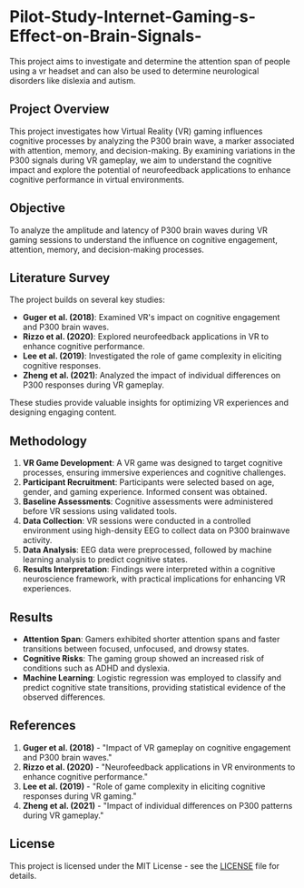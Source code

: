 # Pilot-Study-Internet-Gaming-s-Effect-on-Brain-Signals-
This project aims to investigate and determine the attention span of people using a vr headset and can also be used to determine neurological disorders like dislexia and autism.

## Project Overview

This project investigates how Virtual Reality (VR) gaming influences cognitive processes by analyzing the P300 brain wave, a marker associated with attention, memory, and decision-making. By examining variations in the P300 signals during VR gameplay, we aim to understand the cognitive impact and explore the potential of neurofeedback applications to enhance cognitive performance in virtual environments.

## Objective

To analyze the amplitude and latency of P300 brain waves during VR gaming sessions to understand the influence on cognitive engagement, attention, memory, and decision-making processes.

## Literature Survey

The project builds on several key studies:
- **Guger et al. (2018)**: Examined VR's impact on cognitive engagement and P300 brain waves.
- **Rizzo et al. (2020)**: Explored neurofeedback applications in VR to enhance cognitive performance.
- **Lee et al. (2019)**: Investigated the role of game complexity in eliciting cognitive responses.
- **Zheng et al. (2021)**: Analyzed the impact of individual differences on P300 responses during VR gameplay.

These studies provide valuable insights for optimizing VR experiences and designing engaging content.

## Methodology

1. **VR Game Development**: A VR game was designed to target cognitive processes, ensuring immersive experiences and cognitive challenges.
2. **Participant Recruitment**: Participants were selected based on age, gender, and gaming experience. Informed consent was obtained.
3. **Baseline Assessments**: Cognitive assessments were administered before VR sessions using validated tools.
4. **Data Collection**: VR sessions were conducted in a controlled environment using high-density EEG to collect data on P300 brainwave activity.
5. **Data Analysis**: EEG  data were preprocessed, followed by machine learning analysis to predict cognitive states.
6. **Results Interpretation**: Findings were interpreted within a cognitive neuroscience framework, with practical implications for enhancing VR experiences.

## Results

- **Attention Span**: Gamers exhibited shorter attention spans and faster transitions between focused, unfocused, and drowsy states.
- **Cognitive Risks**: The gaming group showed an increased risk of conditions such as ADHD and dyslexia.
- **Machine Learning**: Logistic regression was employed to classify and predict cognitive state transitions, providing statistical evidence of the observed differences.


## References

1. **Guger et al. (2018)** - "Impact of VR gameplay on cognitive engagement and P300 brain waves."
2. **Rizzo et al. (2020)** - "Neurofeedback applications in VR environments to enhance cognitive performance."
3. **Lee et al. (2019)** - "Role of game complexity in eliciting cognitive responses during VR gaming."
4. **Zheng et al. (2021)** - "Impact of individual differences on P300 patterns during VR gameplay."


## License

This project is licensed under the MIT License - see the [LICENSE](./LICENSE) file for details.
